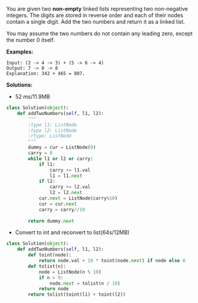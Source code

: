 You are given two **non-empty** linked lists representing two non-negative integers. The digits are stored in reverse order and each of their nodes contain a single digit. Add the two numbers and return it as a linked list.

You may assume the two numbers do not contain any leading zero, except the number 0 itself.

**Examples:**
```
Input: (2 -> 4 -> 3) + (5 -> 6 -> 4)
Output: 7 -> 0 -> 8
Explanation: 342 + 465 = 807.
```

**Solutions:**
* 52 ms/11.9MB
```python
class Solution(object):
    def addTwoNumbers(self, l1, l2):
        """
        :type l1: ListNode
        :type l2: ListNode
        :rtype: ListNode
        """
        dummy = cur = ListNode(0)
        carry = 0
        while l1 or l2 or carry:
            if l1:
                carry += l1.val
                l1 = l1.next
            if l2:
                carry += l2.val
                l2 = l2.next
            cur.next = ListNode(carry%10)
            cur = cur.next
            carry = carry//10
            
        return dummy.next
```    

* Convert to int and reconvert to list(64s/12MB)
```python
class Solution(object):
    def addTwoNumbers(self, l1, l2):
        def toint(node):
            return node.val + 10 * toint(node.next) if node else 0
        def tolist(n):
            node = ListNode(n % 10)
            if n > 9:
                node.next = tolist(n / 10)
            return node
        return tolist(toint(l1) + toint(l2))
```
